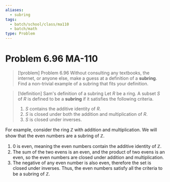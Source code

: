 ```yaml
---
aliases:
  - subring
tags:
  - batch/school/class/ma110
  - batch/math
type: Problem
---
```

# Problem 6.96 MA-110

> [!problem] Problem 6.96
> Without consulting any textbooks, the internet, or anyone else, make a guess at a definition of a **subring**. Find a non-trivial example of a subring that fits your definition.

> [!definition] Sam's definition of a subring
> Let $R$ be a ring. A subset $S$ of $R$ is defined to be a **subring** if it satisfies the following criteria.
> 1. $S$ contains the additive identity of $R$.
> 2. $S$ is closed under both the addition and multiplication of $R$.
> 3. $S$ is closed under inverses.

For example, consider the ring $\mathbb{Z}$ with addition and multiplication. We will show that the even numbers are a subring of $\mathbb{Z}$.
1. $0$ is even, meaning the even numbers contain the additive identity of $\mathbb{Z}$.
2. The sum of the two evens is an even, and the product of two evens is an even, so the even numbers are closed under addition and multiplication.
3. The negative of any even number is also even, therefore the set is closed under inverses.
Thus, the even numbers satisfy all the criteria to be a subring of $\mathbb{Z}$.